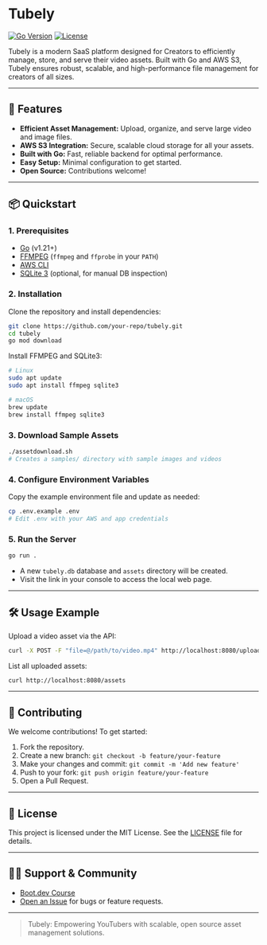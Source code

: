 # Tubely

[![Go Version](https://img.shields.io/badge/Go-1.21%2B-blue.svg)](https://golang.org/)
[![License](https://img.shields.io/badge/license-MIT-green.svg)](LICENSE)

Tubely is a modern SaaS platform designed for Creators to efficiently manage, store, and serve their video assets. Built with Go and AWS S3, Tubely ensures robust, scalable, and high-performance file management for creators of all sizes.

---

## 🚀 Features

-   **Efficient Asset Management:** Upload, organize, and serve large video and image files.
-   **AWS S3 Integration:** Secure, scalable cloud storage for all your assets.
-   **Built with Go:** Fast, reliable backend for optimal performance.
-   **Easy Setup:** Minimal configuration to get started.
-   **Open Source:** Contributions welcome!

---

## 📦 Quickstart

### 1. Prerequisites

-   [Go](https://golang.org/doc/install) (v1.21+)
-   [FFMPEG](https://ffmpeg.org/download.html) (`ffmpeg` and `ffprobe` in your `PATH`)
-   [AWS CLI](https://docs.aws.amazon.com/cli/latest/userguide/getting-started-install.html)
-   [SQLite 3](https://www.sqlite.org/download.html) (optional, for manual DB inspection)

### 2. Installation

Clone the repository and install dependencies:

```bash
git clone https://github.com/your-repo/tubely.git
cd tubely
go mod download
```

Install FFMPEG and SQLite3:

```bash
# Linux
sudo apt update
sudo apt install ffmpeg sqlite3

# macOS
brew update
brew install ffmpeg sqlite3
```

### 3. Download Sample Assets

```bash
./assetdownload.sh
# Creates a samples/ directory with sample images and videos
```

### 4. Configure Environment Variables

Copy the example environment file and update as needed:

```bash
cp .env.example .env
# Edit .env with your AWS and app credentials
```

### 5. Run the Server

```bash
go run .
```

-   A new `tubely.db` database and `assets` directory will be created.
-   Visit the link in your console to access the local web page.

---

## 🛠️ Usage Example

Upload a video asset via the API:

```bash
curl -X POST -F "file=@/path/to/video.mp4" http://localhost:8080/upload
```

List all uploaded assets:

```bash
curl http://localhost:8080/assets
```

---

## 🤝 Contributing

We welcome contributions! To get started:

1. Fork the repository.
2. Create a new branch: `git checkout -b feature/your-feature`
3. Make your changes and commit: `git commit -m 'Add new feature'`
4. Push to your fork: `git push origin feature/your-feature`
5. Open a Pull Request.

---

## 📄 License

This project is licensed under the MIT License. See the [LICENSE](LICENSE) file for details.

---

## 🙋‍♂️ Support & Community

-   [Boot.dev Course](https://boot.dev/courses/learn-file-storage-golang)
-   [Open an Issue](https://github.com/your-repo/tubely/issues) for bugs or feature requests.

---

> Tubely: Empowering YouTubers with scalable, open source asset management solutions.
